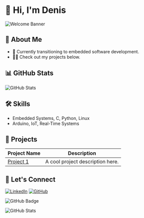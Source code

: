 # 👋 Hi, I'm Denis

![Welcome Banner](https://via.placeholder.com/800x200.png?text=Welcome+to+My+GitHub+Profile)

## 🚀 About Me
- 🌱 Currently transitioning to embedded software development.
- 👨‍💻 Check out my projects below.

## 📊 GitHub Stats
![GitHub Stats](https://github-readme-stats.vercel.app/api?username=DenisGit6&show_icons=true)

## 🛠️ Skills
- Embedded Systems, C, Python, Linux
- Arduino, IoT, Real-Time Systems

## 📂 Projects
| Project Name | Description |
|--------------|-------------|
| [Project 1](#) | A cool project description here. |

## 🎨 Let's Connect
[![LinkedIn](https://img.shields.io/badge/LinkedIn-Connect-blue)](https://www.linkedin.com/in/your-linkedin/)
[![GitHub](https://img.shields.io/badge/GitHub-DenisGit6-lightgrey)](https://github.com/DenisGit6)


![GitHub Badge](https://img.shields.io/badge/GitHub-DenisGit6-blue)

![GitHub Stats](https://github-readme-stats.vercel.app/api?username=DenisGit6&show_icons=true)

